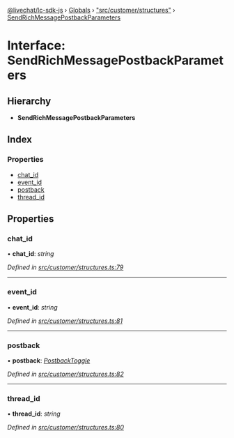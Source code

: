 [@livechat/lc-sdk-js](../README.md) › [Globals](../globals.md) › ["src/customer/structures"](../modules/_src_customer_structures_.md) › [SendRichMessagePostbackParameters](_src_customer_structures_.sendrichmessagepostbackparameters.md)

# Interface: SendRichMessagePostbackParameters

## Hierarchy

* **SendRichMessagePostbackParameters**

## Index

### Properties

* [chat_id](_src_customer_structures_.sendrichmessagepostbackparameters.md#chat_id)
* [event_id](_src_customer_structures_.sendrichmessagepostbackparameters.md#event_id)
* [postback](_src_customer_structures_.sendrichmessagepostbackparameters.md#postback)
* [thread_id](_src_customer_structures_.sendrichmessagepostbackparameters.md#thread_id)

## Properties

###  chat_id

• **chat_id**: *string*

*Defined in [src/customer/structures.ts:79](https://github.com/livechat/lc-sdk-js/blob/8143b05/src/customer/structures.ts#L79)*

___

###  event_id

• **event_id**: *string*

*Defined in [src/customer/structures.ts:81](https://github.com/livechat/lc-sdk-js/blob/8143b05/src/customer/structures.ts#L81)*

___

###  postback

• **postback**: *[PostbackToggle](_src_agent_structures_.postbacktoggle.md)*

*Defined in [src/customer/structures.ts:82](https://github.com/livechat/lc-sdk-js/blob/8143b05/src/customer/structures.ts#L82)*

___

###  thread_id

• **thread_id**: *string*

*Defined in [src/customer/structures.ts:80](https://github.com/livechat/lc-sdk-js/blob/8143b05/src/customer/structures.ts#L80)*
